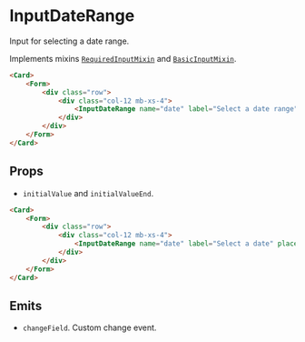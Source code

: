 <script setup>
import InputDateRange from '../../../lib/components/form/InputDateRange.vue'
import Form from '../../../lib/components/form/Form.vue'
import Card from '../../../lib/components/info/Card.vue'
</script>

# InputDateRange

Input for selecting a date range.

Implements mixins [`RequiredInputMixin`](/components/form/required-input-mixin) and [`BasicInputMixin`](/components/form/basic-input-mixin).

<Card>
    <Form>
        <div class="row">
            <div class="col-12 mb-xs-4">
                <InputDateRange name="date" label="Select a date range" placeholder="Select date range" />
            </div>
        </div>
    </Form>
</Card>

```html
<Card>
    <Form>
        <div class="row">
            <div class="col-12 mb-xs-4">
                <InputDateRange name="date" label="Select a date range" placeholder="Select date range" />
            </div>
        </div>
    </Form>
</Card>
```

<div class="mb-xs-8" />

## Props

- `initialValue` and `initialValueEnd`.

<Card>
    <Form>
        <div class="row">
            <div class="col-12 mb-xs-4">
                <InputDateRange name="date" label="Select a date" placeholder="Select date" :initialValue="new Date()" :initialValueEnd="new Date()" />
            </div>
        </div>
    </Form>
</Card>

```html
<Card>
    <Form>
        <div class="row">
            <div class="col-12 mb-xs-4">
                <InputDateRange name="date" label="Select a date" placeholder="Select date" :initialValue="new Date()" :initialValueEnd="new Date()" />
            </div>
        </div>
    </Form>
</Card>
```

<div class="mb-xs-8" />

## Emits

- `changeField`. Custom change event.

<div class="mb-xs-8" />
